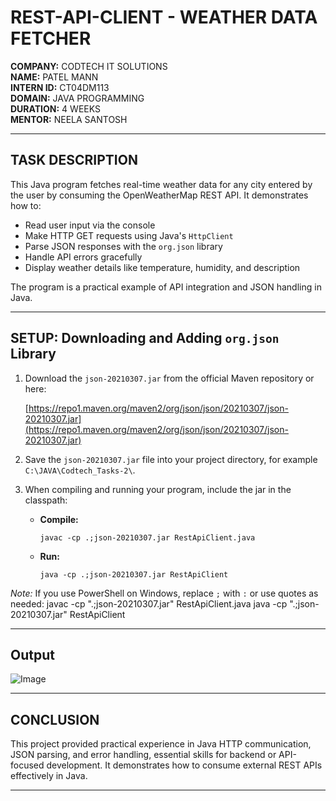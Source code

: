 # REST-API-CLIENT - WEATHER DATA FETCHER

**COMPANY:** CODTECH IT SOLUTIONS  
**NAME:** PATEL MANN  
**INTERN ID:** CT04DM113  
**DOMAIN:** JAVA PROGRAMMING  
**DURATION:** 4 WEEKS  
**MENTOR:** NEELA SANTOSH  

---

## TASK DESCRIPTION

This Java program fetches real-time weather data for any city entered by the user by consuming the OpenWeatherMap REST API. It demonstrates how to:

- Read user input via the console
- Make HTTP GET requests using Java's `HttpClient`
- Parse JSON responses with the `org.json` library
- Handle API errors gracefully
- Display weather details like temperature, humidity, and description

The program is a practical example of API integration and JSON handling in Java.

---

## SETUP: Downloading and Adding `org.json` Library

1. Download the `json-20210307.jar` from the official Maven repository or here:

   [https://repo1.maven.org/maven2/org/json/json/20210307/json-20210307.jar](https://repo1.maven.org/maven2/org/json/json/20210307/json-20210307.jar)

2. Save the `json-20210307.jar` file into your project directory, for example `C:\JAVA\Codtech_Tasks-2\`.

3. When compiling and running your program, include the jar in the classpath:

   - **Compile:**
     ```
     javac -cp .;json-20210307.jar RestApiClient.java
     ```
   - **Run:**
     ```
     java -cp .;json-20210307.jar RestApiClient
     ```

*Note:* If you use PowerShell on Windows, replace `;` with `:` or use quotes as needed:
javac -cp ".;json-20210307.jar" RestApiClient.java
java -cp ".;json-20210307.jar" RestApiClient

---

## Output

![Image](https://github.com/user-attachments/assets/9ca65137-10e9-409f-9a26-885820257f44)

---

## CONCLUSION

This project provided practical experience in Java HTTP communication, JSON parsing, and error handling, essential skills for backend or API-focused development. It demonstrates how to consume external REST APIs effectively in Java.

---
